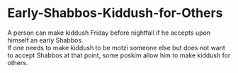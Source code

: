 # Early-Shabbos-Kiddush-for-Others

A person can make kiddush Friday before nightfall if he accepts upon himself an early Shabbos.  
If one needs to make kiddush to be motzi someone else but does not want to accept Shabbos at that point, some poskim allow him to make kiddush for others.

